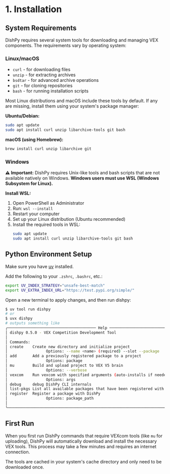 # 1. Installation

## System Requirements

DishPy requires several system tools for downloading and managing VEX components. The requirements vary by operating system:

### Linux/macOS
- `curl` - for downloading files
- `unzip` - for extracting archives
- `bsdtar` - for advanced archive operations
- `git` - for cloning repositories
- `bash` - for running installation scripts

Most Linux distributions and macOS include these tools by default. If any are missing, install them using your system's package manager:

**Ubuntu/Debian:**
```bash
sudo apt update
sudo apt install curl unzip libarchive-tools git bash
```

**macOS (using Homebrew):**
```bash
brew install curl unzip libarchive git
```

### Windows
**⚠️ Important:** DishPy requires Unix-like tools and bash scripts that are not available natively on Windows. **Windows users must use WSL (Windows Subsystem for Linux).**

**Install WSL:**
1. Open PowerShell as Administrator
2. Run: `wsl --install`
3. Restart your computer
4. Set up your Linux distribution (Ubuntu recommended)
5. Install the required tools in WSL:
   ```bash
   sudo apt update
   sudo apt install curl unzip libarchive-tools git bash
   ```

## Python Environment Setup

Make sure you have [uv](https://github.com/astral-sh/uv) installed.

Add the following to your `.zshrc`, `.bashrc`, etc.:
```bash
export UV_INDEX_STRATEGY="unsafe-best-match"
export UV_EXTRA_INDEX_URL="https://test.pypi.org/simple/"
```

Open a new terminal to apply changes, and then run dishpy:
```bash
$ uv tool run dishpy
# or
$ uvx dishpy
# outputs something like
╭─────────────────────────────────────── Help ───────────────────────────────────────╮
│ dishpy 0.5.0 - VEX Competition Development Tool                                    │
│                                                                                    │
│ Commands:                                                                          │
│ create    Create new directory and initialize project                              │
│                 Options: --name <name> (required) --slot --package                 │
│ add       Add a previously registered package to a project                         │
│                 Options: package                                                   │
│ mu        Build and upload project to VEX V5 brain                                 │
│                 Options: --verbose                                                 │
│ vexcom    Run vexcom with specified arguments (auto-installs if needed)            │
│                 Options: args                                                      │
│ debug     debug DishPy CLI internals                                               │
│ list-pkgs List all available packages that have been registered with DishPy        │
│ register  Register a package with DishPy                                           │
│                 Options: package_path                                              │
│                                                                                    │
╰────────────────────────────────────────────────────────────────────────────────────╯
```

## First Run

When you first run DishPy commands that require VEXcom tools (like `mu` for uploading), DishPy will automatically download and install the necessary VEX tools. This process may take a few minutes and requires an internet connection.

The tools are cached in your system's cache directory and only need to be downloaded once.